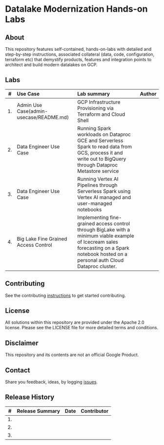 # Datalake Modernization Hands-on Labs

## About
This repository features self-contained, hands-on-labs with detailed and step-by-step instructions, associated collateral (data, code, configuration, terraform etc) that demystify products, features and integration points to architect and build modern datalakes on GCP.

## Labs

| # | Use Case | Lab summary | Author |
| -- | :--- | :--- |:--- |
| 1. |Admin Use Case(admin-usecase/README.md)| GCP Infrastructure Provisioning via Terraform and Cloud Shell||
| 2. |Data Engineer Use Case|Running Spark workloads on Dataproc GCE and Serverless Spark to read data from GCS, process it and write out to BigQuery through Dataproc Metastore service||
| 3. |Data Engineer Use Case|Running Vertex AI Pipelines through Serverless Spark using Vertex AI managed and user-managed notebooks||
|4.|Big Lake Fine Grained Access Control|Implementing fine-grained access control through BigLake with a minimum viable example of Icecream sales forecasting on a Spark notebook hosted on a personal auth Cloud Dataproc cluster.||



## Contributing
See the contributing [instructions](CONTRIBUTING.md) to get started contributing.

## License
All solutions within this repository are provided under the Apache 2.0 license. Please see the LICENSE file for more detailed terms and conditions.

## Disclaimer
This repository and its contents are not an official Google Product.

## Contact
Share you feedback, ideas, by logging [issues](../../issues).

## Release History

| # | Release Summary | Date |  Contributor |
| -- | :--- | :--- |:--- |
| 1. ||||
| 2. ||||
| 3. ||||
